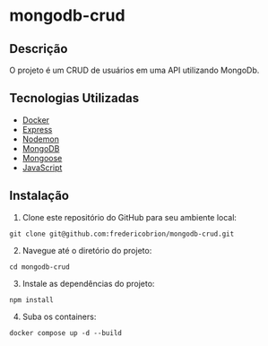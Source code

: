 # mongodb-crud

## Descrição
O projeto é um CRUD de usuários em uma API utilizando MongoDb.

## Tecnologias Utilizadas
- <a href="https://www.docker.com/">Docker</a>
- <a href="https://expressjs.com/">Express</a>
- <a href="https://www.npmjs.com/package/nodemon">Nodemon</a>
- <a href="https://www.mongodb.com/pt-br">MongoDB</a>
- <a href="https://mongoosejs.com/">Mongoose</a>
- <a href="https://developer.mozilla.org/en-US/docs/Web/JavaScript">JavaScript</a>

## Instalação
1. Clone este repositório do GitHub para seu ambiente local:

```
git clone git@github.com:fredericobrion/mongodb-crud.git
```

2. Navegue até o diretório do projeto:

```
cd mongodb-crud
```

3. Instale as dependências do projeto:

```
npm install
```

4. Suba os containers:
```
docker compose up -d --build
```

